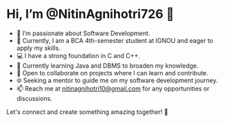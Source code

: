 # Hi, I’m @NitinAgnihotri726 👋

- 👀 I’m passionate about Software Development.
- 🌱 Currently, I am a BCA 4th-semester student at IGNOU and eager to apply my skills.
- 💻 I have a strong foundation in C and C++.
- 🌱 Currently learning Java and DBMS to broaden my knowledge.
- 📧 Open to collaborate on projects where I can learn and contribute.
- 🌐 Seeking a mentor to guide me on my software development journey.
- 📫 Reach me at nitinagnihotri10@gmail.com for any opportunities or discussions.

Let's connect and create something amazing together! 🚀
